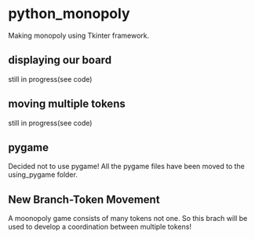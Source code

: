 # python_monopoly
Making monopoly using Tkinter framework.
## displaying our board
still in progress(see code)
## moving multiple tokens
still in progress(see code)
## pygame
Decided not to use pygame! All the pygame files have been moved to the using_pygame folder.
## New Branch-Token Movement
A moonopoly game consists of many tokens not one.
So this brach will be used to develop a 
coordination between multiple tokens!